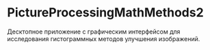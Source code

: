 # PictureProcessingMathMethods2

Десктопное приложение с графическим интерфейсом для исследования гистограммных методов улучшения изображений.
